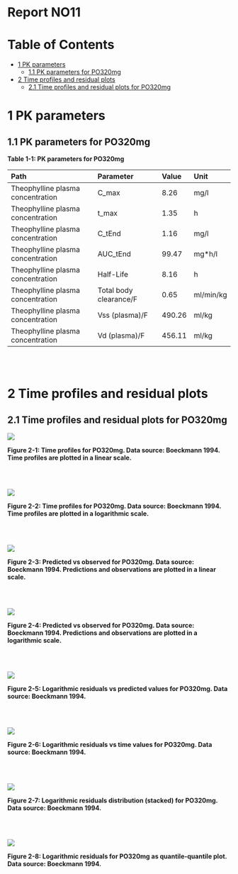



# Report NO11



# Table of Contents

 * [1 PK parameters ](#pk-parameters)
   * [1.1 PK parameters for PO320mg ](#pk-parameters-po320mg)
 * [2 Time profiles and residual plots ](#time-profiles)
   * [2.1 Time profiles and residual plots for PO320mg ](#time-profiles-po320mg)





# 1 PK parameters <a id="pk-parameters"></a>


## 1.1 PK parameters for PO320mg <a id="pk-parameters-po320mg"></a>


<a id="table-1-1"></a>

**Table 1-1: PK parameters for PO320mg**


|Path                              |Parameter              |Value  |Unit      |
|:---------------------------------|:----------------------|:------|:---------|
|Theophylline plasma concentration |C_max                  |8.26   |mg/l      |
|Theophylline plasma concentration |t_max                  |1.35   |h         |
|Theophylline plasma concentration |C_tEnd                 |1.16   |mg/l      |
|Theophylline plasma concentration |AUC_tEnd               |99.47  |mg*h/l    |
|Theophylline plasma concentration |Half-Life              |8.16   |h         |
|Theophylline plasma concentration |Total body clearance/F |0.65   |ml/min/kg |
|Theophylline plasma concentration |Vss (plasma)/F         |490.26 |ml/kg     |
|Theophylline plasma concentration |Vd (plasma)/F          |456.11 |ml/kg     |


<br>
<br>





# 2 Time profiles and residual plots <a id="time-profiles"></a>


## 2.1 Time profiles and residual plots for PO320mg <a id="time-profiles-po320mg"></a>


<a id="figure-2-1"></a>

![](TimeProfiles/PO320mg-3_timeProfile_Concentration_total.png)



**Figure 2-1: Time profiles for PO320mg. Data source: Boeckmann 1994. Time profiles are plotted in a linear scale.**


<br>
<br>


<a id="figure-2-2"></a>

![](TimeProfiles/PO320mg-4_timeProfileLog_Concentration_total.png)



**Figure 2-2: Time profiles for PO320mg. Data source: Boeckmann 1994. Time profiles are plotted in a logarithmic scale.**


<br>
<br>


<a id="figure-2-3"></a>

![](TimeProfiles/PO320mg-5_obsVsPred_Concentration_total.png)



**Figure 2-3: Predicted vs observed for PO320mg. Data source: Boeckmann 1994. Predictions and observations are plotted in a linear scale.**


<br>
<br>


<a id="figure-2-4"></a>

![](TimeProfiles/PO320mg-6_obsVsPredLog_Concentration_total.png)



**Figure 2-4: Predicted vs observed for PO320mg. Data source: Boeckmann 1994. Predictions and observations are plotted in a logarithmic scale.**


<br>
<br>


<a id="figure-2-5"></a>

![](TimeProfiles/PO320mg-7_resVsPred_total.png)



**Figure 2-5: Logarithmic residuals vs predicted values for PO320mg. Data source: Boeckmann 1994.**


<br>
<br>


<a id="figure-2-6"></a>

![](TimeProfiles/PO320mg-8_resVsTime_total.png)



**Figure 2-6: Logarithmic residuals vs time values for PO320mg. Data source: Boeckmann 1994.**


<br>
<br>


<a id="figure-2-7"></a>

![](TimeProfiles/PO320mg-9_resHisto_total.png)



**Figure 2-7: Logarithmic residuals distribution (stacked) for PO320mg. Data source: Boeckmann 1994.**


<br>
<br>


<a id="figure-2-8"></a>

![](TimeProfiles/PO320mg-10_resQQPlot_total.png)



**Figure 2-8: Logarithmic residuals for PO320mg as quantile-quantile plot. Data source: Boeckmann 1994.**


<br>
<br>



